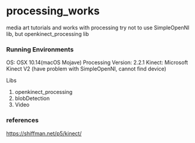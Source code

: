 # processing_works
media art tutorials and works with processing
try not to use SimpleOpenNI lib, but openkinect_processing lib

### Running Environments

OS: OSX 10.14(macOS Mojave)
Processing Version: 2.2.1
Kinect: Microsoft Kinect V2
(have problem with SimpleOpenNI, cannot find device)

Libs
1. openkinect_processing
2. blobDetection
3. Video

### references
https://shiffman.net/p5/kinect/

